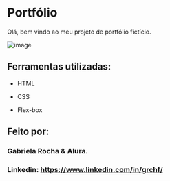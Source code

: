 # Portfólio 

Olá, bem vindo ao meu projeto de portfólio fictício.

![image](https://user-images.githubusercontent.com/77756047/211304452-220fedf0-f91b-490f-8a65-a60ce860bc5c.png)

## Ferramentas utilizadas:

* HTML

* CSS

* Flex-box

## Feito por:

### Gabriela Rocha & Alura.

### Linkedin: https://www.linkedin.com/in/grchf/
